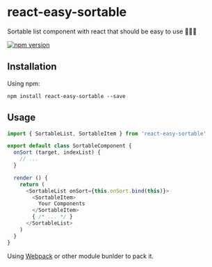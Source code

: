 # react-easy-sortable

Sortable list component with react that should be easy to use :tada::tada::tada:

[![npm version](https://badge.fury.io/js/react-easy-sortable.svg)](https://badge.fury.io/js/react-easy-sortable)

## Installation

Using npm:

```shell
npm install react-easy-sortable --save
```

## Usage

```js
import { SortableList, SortableItem } from 'react-easy-sortable'

export default class SortableComponent {
  onSort (target, indexList) {
    // ...
  }

  render () {
    return (
      <SortableList onSort={this.onSort.bind(this)}>
        <SortableItem>
          Your Components
        </SortableItem>
        { /* ... */ }
      </SortableList>
    )
  }
}
```

Using [Webpack](https://webpack.js.org/) or other module bunlder to pack it.
